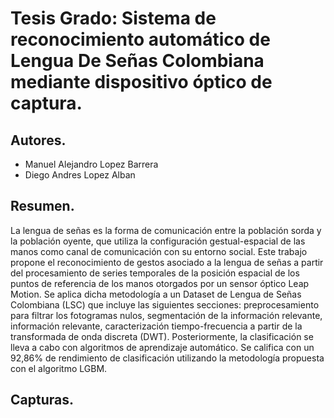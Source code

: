# Tesis Grado: Sistema de reconocimiento automático de Lengua De Señas Colombiana mediante dispositivo óptico de captura.

## Autores. 
- Manuel Alejandro Lopez Barrera
- Diego Andres Lopez Alban

## Resumen.
La lengua de señas es la forma de comunicación entre la población sorda y la población oyente, que utiliza la configuración gestual-espacial de las manos como canal de comunicación con su entorno social. Este trabajo propone el reconocimiento de gestos asociado a la lengua de señas a partir del procesamiento de series temporales de la posición espacial de los puntos de referencia de los manos otorgados por un sensor óptico Leap Motion. Se aplica dicha metodología a un Dataset de Lengua de Señas Colombiana (LSC) que incluye las siguientes secciones: preprocesamiento para filtrar los fotogramas nulos, segmentación de la información relevante, información relevante, caracterización tiempo-frecuencia a partir de la transformada de onda discreta (DWT). Posteriormente, la clasificación se lleva a cabo con algoritmos de aprendizaje automático. Se califica con un 92,86% de rendimiento de clasificación utilizando la metodología propuesta con el algoritmo LGBM.

## Capturas.
